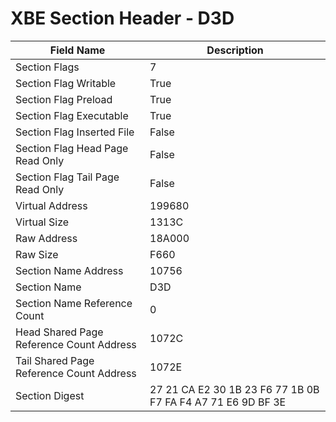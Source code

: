 # XBE Section Header - D3D

| Field Name | Description |
|---|---|
| Section Flags | 7 |
| Section Flag Writable | True |
| Section Flag Preload | True |
| Section Flag Executable | True |
| Section Flag Inserted File | False |
| Section Flag Head Page Read Only | False |
| Section Flag Tail Page Read Only | False |
| Virtual Address | 199680 |
| Virtual Size | 1313C |
| Raw Address | 18A000 |
| Raw Size | F660 |
| Section Name Address | 10756 |
| Section Name | D3D |
| Section Name Reference Count | 0 |
| Head Shared Page Reference Count Address | 1072C |
| Tail Shared Page Reference Count Address | 1072E |
| Section Digest | 27 21 CA E2 30 1B 23 F6 77 1B 0B F7 FA F4 A7 71 E6 9D BF 3E |
